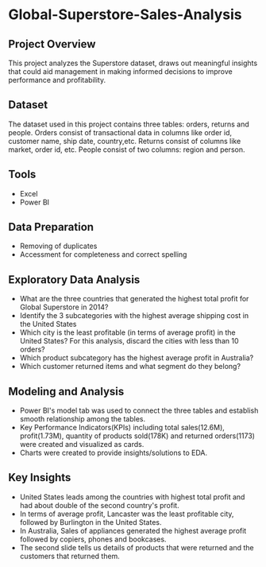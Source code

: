 # Global-Superstore-Sales-Analysis

## Project Overview

This project analyzes the Superstore dataset, draws out meaningful insights that could aid management in making informed decisions to improve performance and profitability.

## Dataset

 The dataset used in this project contains three tables: orders, returns and people. Orders consist of transactional data in columns like order id, customer name, ship date, country,etc. Returns consist of columns like market, order id, etc. People consist of two columns: region and person.
 
 ## Tools

 - Excel
 - Power BI

## Data Preparation
- Removing of duplicates
- Accessment for completeness and correct spelling

## Exploratory Data Analysis
- What are the three countries that generated the highest total profit for Global
Superstore in 2014?
- Identify the 3 subcategories with the highest average shipping cost in the United States
- Which city is the least profitable (in terms of average profit) in the United States? For
this analysis, discard the cities with less than 10 orders?
- Which product subcategory has the highest average profit in Australia?
- Which customer returned items and what segment do they belong?

## Modeling and Analysis
- Power BI's model tab was used to connect the three tables and establish smooth relationship among the tables.
- Key Performance Indicators(KPIs) including total sales(12.6M), profit(1.73M), quantity of products sold(178K) and returned orders(1173) were created and visualized as cards.
- Charts were created to provide insights/solutions to EDA.


## Key Insights
- United States leads among the countries with highest total profit and had about double of the second country's profit.
- In terms of average profit, Lancaster was the least profitable city, followed by Burlington in the United States.
- In Australia, Sales of appliances generated the highest average profit followed by copiers, phones and bookcases.
- The second slide tells us details of products that were returned and the customers that returned them.





  
